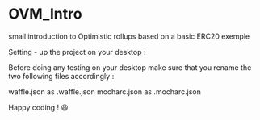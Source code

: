 # OVM_Intro
small introduction to Optimistic rollups based on a basic ERC20 exemple

Setting - up the project on your desktop : 

Before doing any testing on your desktop make sure that you rename the two following files accordingly : 

waffle.json as .waffle.json
mocharc.json as .mocharc.json

Happy coding ! 😃
